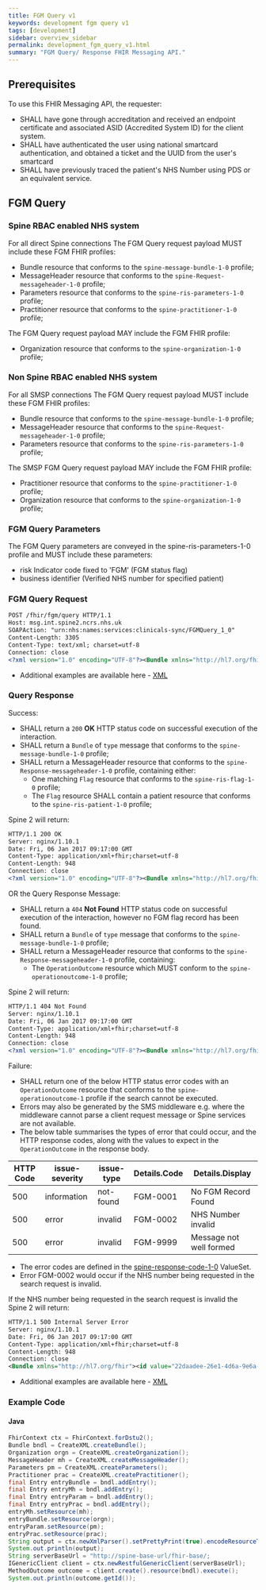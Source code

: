 ```yaml
---
title: FGM Query v1
keywords: development fgm query v1
tags: [development]
sidebar: overview_sidebar
permalink: development_fgm_query_v1.html
summary: "FGM Query/ Response FHIR Messaging API."
---
```


## Prerequisites ##

To use this FHIR Messaging API, the requester:

- SHALL have gone through accreditation and received an endpoint certificate and associated ASID (Accredited System ID) for the client system.
- SHALL have authenticated the user using national smartcard authentication, and obtained a ticket and the UUID from the user's smartcard 
- SHALL have previously traced the patient's NHS Number using PDS or an equivalent service.


<!-- ## HTTP Request Headers ##

All Query connections to the FGM Service should include the below HTTP request headers:

| Header               | Value |
|----------------------|-------|
| `Host:`        | msg.int.spine2.ncrs.nhs.uk |
| `SOAPAction:`           | "urn:nhs:names:services:clinicals-sync/FGMQuery_1_0" |
| `Content-Length`             | e.g. 3305|
| `Content-Type: `  | `application/xml+fhir; charset=utf-8`|
| `Connection:`      | e.g. close | -->


## FGM Query ##

### Spine RBAC enabled NHS system ###

For all direct Spine connections The FGM Query request payload MUST include these FGM FHIR profiles:

- Bundle resource that conforms to the `spine-message-bundle-1-0` profile;
- MessageHeader resource that conforms to the `spine-Request-messageheader-1-0` profile;
- Parameters resource that conforms to the `spine-ris-parameters-1-0` profile;
- Practitioner resource that conforms to the `spine-practitioner-1-0` profile;

The FGM Query request payload MAY include the FGM FHIR profile:

- Organization resource that conforms to the `spine-organization-1-0` profile;

### Non Spine RBAC enabled NHS system ###

For all SMSP connections The FGM Query request payload MUST include these FGM FHIR profiles:

- Bundle resource that conforms to the `spine-message-bundle-1-0` profile;
- MessageHeader resource that conforms to the `spine-Request-messageheader-1-0` profile;
- Parameters resource that conforms to the `spine-ris-parameters-1-0` profile;

The SMSP FGM Query request payload MAY include the FGM FHIR profile:

- Practitioner resource that conforms to the `spine-practitioner-1-0` profile;
- Organization resource that conforms to the `spine-organization-1-0` profile;

### FGM Query Parameters ###

The FGM Query parameters are conveyed in the spine-ris-parameters-1-0 profile and MUST include these parameters:

 - risk Indicator code fixed to 'FGM' (FGM status flag) 
 - business identifier (Verified NHS number for specified patient)



<!-- ```http
POST /fhir/fgm/query HTTP/1.1
```
- The `[valueString]` field for the Risk Indicator parameter SHALL be populated with the code: `FGM`.
- The `[valueString]` field for the NHS Number parameter SHALL be populated with the patienmt NHS Number identifier e.g.: `9999999999`. -->

### FGM Query Request ###

```xml
POST /fhir/fgm/query HTTP/1.1
Host: msg.int.spine2.ncrs.nhs.uk
SOAPAction: "urn:nhs:names:services:clinicals-sync/FGMQuery_1_0"
Content-Length: 3305
Content-Type: text/xml; charset=utf-8
Connection: close
<?xml version="1.0" encoding="UTF-8"?><Bundle xmlns="http://hl7.org/fhir"><id value="13daadee-26e1-4d6a-9e6a-7f4af9b58877"/><meta><profile value="http://fhir.nhs.net/StructureDefinition/spine-message-bundle-1-0"/></meta><type value="message"/><entry><resource><MessageHeader><id value="14daadee-26e1-4d6a-9e6a-7f4af9b58877"/><meta><profile value="http://fhir.nhs.net/StructureDefinition/spine-request-messageheader-1-0"/></meta><timestamp value="2015-07-04T09:10:14+00:00"/><event><system value="http://fhir.nhs.net/ValueSet/message-event-1-0"/><code value="urn:nhs:names:services:clinicals-sync:FGMQuery_1_0"/></event><source><name value="FooBar NHS Trust"/><software value="FooBar Patient Manager"/><contact><system value="phone"/><value value="0207 444777"/></contact><endpoint value="urn:nhs:addressing:asid:047192794544"/></source><destination><name value="SPINE"/><endpoint value="urn:nhs:addressing:asid:990101234567"/></destination><author><reference value="Practitioner/41fe704c-18e5-11e5-b60b-1697f925ec7b"/><display value="Dr Town Wood"/></author><data><reference value="Parameters/7cb73a48-090d-469a-a2b2-04f1e6b11ea2"/></data></MessageHeader></resource></entry><entry><resource><Parameters><id value="7cb73a48-090d-469a-a2b2-04f1e6b11ea2"/><meta><profile value="http://fhir.nhs.net/StructureDefinition/spine-ris-parameters-1-0"/></meta><parameter><name value="RiskIndicator"/><valueString value="FGM"/></parameter><parameter><name value="NHSNumber"/><valueString value="9999999999"/></parameter></Parameters></resource></entry><entry><resource><Practitioner><id value="41fe704c-18e5-11e5-b60b-1697f925ec7b"/><meta><profile value="http://fhir.nhs.net/StructureDefinition/spine-practitioner-1-0"/></meta><identifier><use value="official"/><system value="http://fhir.nhs.net/Id/sds-user-id"/><value value="G12345678"/></identifier><identifier><use value="official"/><system value="http://fhir.nhs.net/Id/sds-role-profile-id"/><value value="PT1234"/></identifier><name><use value="official"/><family value="Wood"/><given value="Town"/><prefix value="Dr."/></name><practitionerRole><managingOrganization><reference value="Organization/13daadee-26e1-4d6a-9e6a-7f4af9b58878"/></managingOrganization></practitionerRole></Practitioner></resource></entry><entry><resource><Organization><id value="13daadee-26e1-4d6a-9e6a-7f4af9b58878"/><meta><profile value="http://fhir.nhs.net/StructureDefinition/spine-organization-1-0"/></meta><identifier><system value="http://fhir.nhs.net/Id/ods-organization-code"/><value value="RKE"/></identifier><name value="THE WHITTINGTON HOSPITAL NHS TRUST"/></Organization></resource></entry></Bundle>
```

- Additional examples are available here - [XML](http://data.developer.nhs.uk/fhir/fgm/Profile.FGMRISQueryRequest/Examples.html#Spine-Message-Bundle-1-0) 


### Query Response ###

Success:

- SHALL return a `200` **OK** HTTP status code on successful execution of the interaction.
- SHALL return a `Bundle` of `type` message that conforms to the `spine-message-bundle-1-0` profile;
- SHALL return a MessageHeader resource that conforms to the `spine-Response-messageheader-1-0` profile, containing either:
  - One matching `Flag` resource that conforms to the `spine-ris-flag-1-0` profile; 
  - The `Flag` resource SHALL contain a patient resource that conforms to the `spine-ris-patient-1-0` profile;

Spine 2 will return:
 
<!-- One `OperationOutcome` resource if the interaction is a success, however no FGM flag record has been found.  -->
<!-- - Where an Observation is returned, it SHALL include the `versionId` and `fullUrl` of the current version of the `observation` resource. -->


```xml
HTTP/1.1 200 OK
Server: nginx/1.10.1
Date: Fri, 06 Jan 2017 09:17:00 GMT
Content-Type: application/xml+fhir;charset=utf-8
Content-Length: 948
Connection: close
<?xml version="1.0" encoding="UTF-8"?><Bundle xmlns="http://hl7.org/fhir"><id value="13daadee-26e1-4d6a-9e6a-7f4af9b58878"/><meta><profile value="http://fhir.nhs.net/StructureDefinition/spine-message-bundle-1-0"/></meta><type value="message"/><entry><resource><MessageHeader><id value="14daadee-26e1-4d6a-9e6a-7f4af9b58879"/><meta><profile value="http://fhir.nhs.net/StructureDefinition/spine-response-messageheader-1-0"/></meta><timestamp value="2015-07-04T10:10:15+00:00"/><event><system value="http://fhir.nhs.net/ValueSet/message-event-1-0"/><code value="urn:nhs:names:services:clinicals-sync:FGMQueryResponse_1_0"/></event><response><identifier value="14daadee-26e1-4d6a-9e6a-7f4af9b58877"/><code value="ok"/></response><source><name value="SPINE"/><endpoint value="urn:nhs:addressing:asid:990101234567"/></source><destination><name value="FooBar NHS Trust"/><endpoint value="urn:nhs:addressing:asid:047192794544"/></destination><data><reference value="Flag/8cb73a48-090d-469a-a2b2-04f1e6b11ea2"/></data></MessageHeader></resource></entry><entry><resource><Flag><id value="8cb73a48-090d-469a-a2b2-04f1e6b11ea2"/><meta><profile value="http://fhir.nhs.net/StructureDefinition/spine-ris-flag-1-0"/></meta><contained><Patient><id value="20daadee-26e1-4d6a-9e6a-7f4af9b58877"/><meta><profile value="http://fhir.nhs.net/StructureDefinition/spine-ris-patient-1-0"/></meta><identifier><system value="http://fhir.nhs.net/Id/nhs-number"/><value value="1234567890"/></identifier></Patient></contained><status value="active"/><period><start value="2015-02-04"/></period><subject><reference value="#20daadee-26e1-4d6a-9e6a-7f4af9b58877"/></subject><code><coding><system value="http://fhir.nhs.net/ValueSet/risk-indicator-type-1-0"/><code value="FGM"/></coding></code></Flag></resource></entry></Bundle>
```
OR the Query Response Message:

- SHALL return a `404` **Not Found** HTTP status code on successful execution of the interaction, however no FGM flag record has been found.
- SHALL return a `Bundle` of `type` message that conforms to the `spine-message-bundle-1-0` profile;
- SHALL return a MessageHeader resource that conforms to the `spine-Response-messageheader-1-0` profile, containing:
  - The `OperationOutcome` resource which MUST conform to the `spine-operationoutcome-1-0` profile; 


Spine 2 will return:

```xml
HTTP/1.1 404 Not Found
Server: nginx/1.10.1
Date: Fri, 06 Jan 2017 09:17:00 GMT
Content-Type: application/xml+fhir;charset=utf-8
Content-Length: 948
Connection: close
<?xml version="1.0" encoding="UTF-8"?><Bundle xmlns="http://hl7.org/fhir"><id value="20daadee-26e1-4d6a-9e6a-7f4af9b58890"/><meta><profile value="http://fhir.nhs.net/StructureDefinition/spine-message-bundle-1-0"/></meta><type value="message"/><entry><resource><MessageHeader><id value="21daadee-26e1-4d6a-9e6a-7f4af9b58891"/><meta><profile value="http://fhir.nhs.net/StructureDefinition/spine-response-messageheader-1-0"/></meta><timestamp value="2015-07-04T10:10:15+00:00"/><event><system value="http://fhir.nhs.net/ValueSet/message-event-1-0"/><code value="urn:nhs:names:services:clinicals-sync:FGMQueryResponse_1_0"/></event><response><identifier value="14daadee-26e1-4d6a-9e6a-7f4af9b58877"/><code value="ok"/><details><reference value="OperationOutcome/33daadee-26e1-4d6a-9e6a-7f4af9b58933"/></details></response><source><name value="SPINE"/><endpoint value="urn:nhs:addressing:asid:990101234567"/></source><destination><name value="FooBar NHS Trust"/><endpoint value="urn:nhs:addressing:asid:047192794544"/></destination></MessageHeader></resource></entry><entry><resource><OperationOutcome><id value="33daadee-26e1-4d6a-9e6a-7f4af9b58933"/><meta><profile value="http://fhir.nhs.net/StructureDefinition/spine-operationoutcome-1-0 "/></meta><issue><severity value="information"/><code value="not-found"/><details><coding><system value="http://fhir.nhs.net/ValueSet/spine-response-code-1-0"/><code value="FGM-0001"/></coding></details><diagnostics value="No FGM Record Found"/></issue></OperationOutcome></resource></entry></Bundle>
```


Failure: 

- SHALL return one of the below HTTP status error codes with an `OperationOutcome` resource that conforms to the `spine-operationoutcome-1` profile if the search cannot be executed.
- Errors may also be generated by the SMS middleware e.g. where the middleware cannot parse a client request message or Spine services are not available. 
- The below table summarises the types of error that could occur, and the HTTP response codes, along with the values to expect in the `OperationOutcome` in the response body.

| HTTP Code | issue-severity | issue-type | Details.Code | Details.Display |
|-----------|----------------|------------|--------------|-----------------|
|500 | information | not-found | FGM-0001 | No FGM Record Found|
|500 | error | invalid | FGM-0002 | NHS Number invalid |
|500 | error | invalid | FGM-9999 | Message not well formed |

<!-- |500 | error | invalid | FGM-0004 | Invalid value for parameter - {0} |
|500 | error | forbidden | 300 | Access to service denied | -->



- The error codes are defined in the [spine-response-code-1-0](/ValueSets/spine-response-code-1-0.xml) ValueSet.
- Error FGM-0002 would occur if the NHS number being requested in the search request is invalid.

<!-- - Error 300 comes from the old SOAP error for Access Denied with is already used throughout Spine when the endpoint lookup fails. -->

If the NHS number being requested in the search request is invalid the Spine 2 will return:


```xml
HTTP/1.1 500 Internal Server Error
Server: nginx/1.10.1
Date: Fri, 06 Jan 2017 09:17:00 GMT
Content-Type: application/xml+fhir;charset=utf-8
Content-Length: 948
Connection: close
<Bundle xmlns="http://hl7.org/fhir"><id value="22daadee-26e1-4d6a-9e6a-7f4af9b58892"/><meta><profile value="http://fhir.nhs.net/StructureDefinition/spine-message-bundle-1-0"/></meta><type value="message"/><entry><resource><MessageHeader><id value="23daadee-26e1-4d6a-9e6a-7f4af9b58893"/><meta><profile value="http://fhir.nhs.net/StructureDefinition/spine-response-messageheader-1-0"/></meta><timestamp value="2015-07-04T10:10:15+00:00"/><event><system value="http://fhir.nhs.net/ValueSet/message-event-1-0"/><code value="urn:nhs:names:services:clinicals-sync:FGMQueryResponse_1_0"/></event><response><identifier value="14daadee-26e1-4d6a-9e6a-7f4af9b58877"/><code value="fatal-error"/><details><reference value="OperationOutcome/22daadee-26e1-4d6a-9e6a-7f4af9b58877"/></details></response><source><name value="SPINE"/><endpoint value="urn:nhs:addressing:asid:990101234567"/></source><destination><name value="FooBar NHS Trust"/><endpoint value="urn:nhs:addressing:asid:047192794544"/></destination></MessageHeader></resource></entry><entry><resource><OperationOutcome><id value="22daadee-26e1-4d6a-9e6a-7f4af9b58877"/><meta><profile value="http://fhir.nhs.net/StructureDefinition/spine-operationoutcome-1-0"/></meta><issue><severity value="error"/><code value="invalid"/><details><coding><system value="http://fhir.nhs.net/ValueSet/spine-response-code-1-0"/><code value="FGM-0002"/></coding></details><diagnostics value="NHS Number Invalid"/></issue></OperationOutcome></resource></entry></Bundle>
```

- Additional examples are available here - [XML](http://data.developer.nhs.uk/fhir/fgm/Profile.FGMRISQueryRequestResponse/Examples.html#Spine-Message-Bundle-1-0) 

### Example Code ###

#### Java ####

```java
FhirContext ctx = FhirContext.forDstu2();
Bundle bndl = CreateXML.createBundle();
Organization orgn = CreateXML.createOrganization();
MessageHeader mh = CreateXML.createMessageHeader();
Parameters pm = CreateXML.createParameters();
Practitioner prac = CreateXML.createPractitioner();
final Entry entryBundle = bndl.addEntry();    
final Entry entryMh = bndl.addEntry();
final Entry entryParam = bndl.addEntry();
final Entry entryPrac = bndl.addEntry();
entryMh.setResource(mh);
entryBundle.setResource(orgn);
entryParam.setResource(pm);
entryPrac.setResource(prac);
String output = ctx.newXmlParser().setPrettyPrint(true).encodeResourceToString(bndl);
System.out.println(output);
String serverBaseUrl = "http://spine-base-url/fhir-base/;
IGenericClient client = ctx.newRestfulGenericClient(serverBaseUrl);
MethodOutcome outcome = client.create().resource(bndl).execute();
System.out.println(outcome.getId());
```
